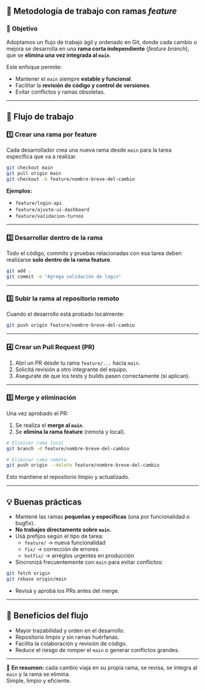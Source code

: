 ## 🧭 Metodología de trabajo con ramas *feature*

### 🎯 Objetivo
Adoptamos un flujo de trabajo ágil y ordenado en Git, donde cada cambio o mejora se desarrolla en una **rama corta independiente** (*feature branch*), que se **elimina una vez integrada al `main`**.  

Este enfoque permite:
- Mantener el `main` siempre **estable y funcional**.  
- Facilitar la **revisión de código y control de versiones**.  
- Evitar conflictos y ramas obsoletas.

---

## 🔧 Flujo de trabajo

### 1️⃣ Crear una rama por feature
Cada desarrollador crea una nueva rama desde `main` para la tarea específica que va a realizar.

```bash
git checkout main
git pull origin main
git checkout -b feature/nombre-breve-del-cambio
```

**Ejemplos:**
- `feature/login-api`
- `feature/ajuste-ui-dashboard`
- `feature/validacion-turnos`

---

### 2️⃣ Desarrollar dentro de la rama
Todo el código, commits y pruebas relacionadas con esa tarea deben realizarse **solo dentro de la rama feature**.

```bash
git add .
git commit -m "Agrega validación de login"
```

---

### 3️⃣ Subir la rama al repositorio remoto
Cuando el desarrollo está probado localmente:

```bash
git push origin feature/nombre-breve-del-cambio
```

---

### 4️⃣ Crear un Pull Request (PR)
1. Abrí un PR desde tu rama `feature/...` hacia `main`.  
2. Solicitá revisión a otro integrante del equipo.  
3. Asegurate de que los tests y builds pasen correctamente (si aplican).

---

### 5️⃣ Merge y eliminación
Una vez aprobado el PR:

1. Se realiza el **merge al `main`**.  
2. Se **elimina la rama feature** (remota y local).  

```bash
# Eliminar rama local
git branch -d feature/nombre-breve-del-cambio

# Eliminar rama remota
git push origin --delete feature/nombre-breve-del-cambio
```

Esto mantiene el repositorio limpio y actualizado.

---

## 💡 Buenas prácticas
- Mantené las ramas **pequeñas y específicas** (una por funcionalidad o bugfix).  
- **No trabajes directamente sobre `main`.**  
- Usá prefijos según el tipo de tarea:
  - `feature/` → nueva funcionalidad  
  - `fix/` → corrección de errores  
  - `hotfix/` → arreglos urgentes en producción  
- Sincronizá frecuentemente con `main` para evitar conflictos:

```bash
git fetch origin
git rebase origin/main
```

- Revisá y aprobá los PRs antes del merge.

---

## 🚀 Beneficios del flujo
- Mayor trazabilidad y orden en el desarrollo.  
- Repositorio limpio y sin ramas huérfanas.  
- Facilita la colaboración y revisión de código.  
- Reduce el riesgo de romper el `main` o generar conflictos grandes.  

---

💬 **En resumen:** cada cambio viaja en su propia rama, se revisa, se integra al `main` y la rama se elimina.  
Simple, limpio y eficiente.
